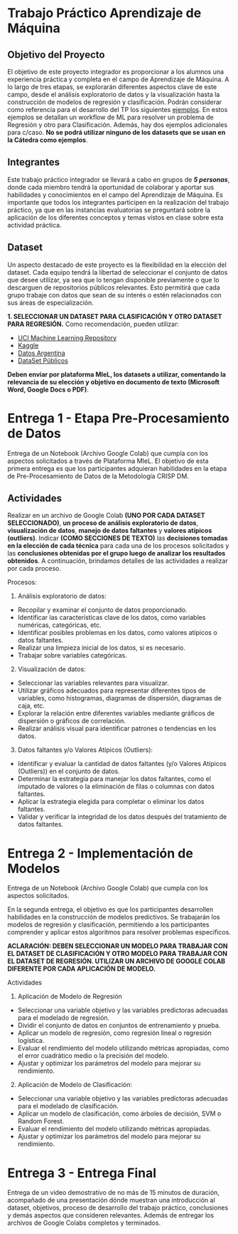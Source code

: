 # Trabajo Práctico Aprendizaje de Máquina 
## Objetivo del Proyecto 
El objetivo de este proyecto integrador es proporcionar a los alumnos una experiencia práctica y completa en el campo de Aprendizaje de Máquina. A lo largo de tres etapas, se explorarán diferentes aspectos clave de este campo, desde el análisis exploratorio de datos y la visualización hasta la construcción de modelos de regresión y clasificación. 
Podrán considerar como referencia para el desarrollo del TP los siguientes [ejemplos](https://drive.google.com/drive/folders/18FVsONBONTLecsZ2PpHuBOUcW9_055U_?usp=sharing). 
En estos ejemplos se detallan un workflow de ML para resolver un problema de Regresión y otro para Clasificación. Además, hay dos ejemplos adicionales para c/caso. **No se podrá utilizar ninguno de los datasets que se usan en la Cátedra como ejemplos**. 

## Integrantes
Este trabajo práctico integrador se llevará a cabo en grupos de **_5 personas_**, donde cada miembro tendrá la oportunidad de colaborar y aportar sus habilidades y conocimientos en el campo del Aprendizaje de Máquina.
Es importante que todos los integrantes participen en la realización del trabajo práctico, ya que en las instancias evaluatorias se preguntará sobre la aplicación de los diferentes conceptos y temas vistos en clase sobre esta actividad práctica.

## Dataset 
Un aspecto destacado de este proyecto es la flexibilidad en la elección del dataset. Cada equipo tendrá la libertad de seleccionar el conjunto de datos que desee utilizar, ya sea que lo tengan disponible previamente o que lo descarguen de repositorios públicos relevantes. Esto permitirá que cada grupo trabaje con datos que sean de su interés o estén relacionados con sus áreas de especialización.

**1. SELECCIONAR UN DATASET PARA CLASIFICACIÓN Y OTRO DATASET PARA REGRESIÓN.**
Como recomendación, pueden utilizar:

* [UCI Machine Learning Repository](https://archive.ics.uci.edu/ml/index.php) 
* [Kaggle](https://www.kaggle.com/)
* [Datos Argentina](https://www.datos.gob.ar/)
* [DataSet Públicos](https://drive.google.com/file/d/1c2QyYdvcu5_XVdkyUVXT9-XroWk3Kt7X/view?usp=sharing)
  
**Deben enviar por plataforma MIeL, los datasets a utilizar, comentando la relevancia de su elección y objetivo en documento de texto (Microsoft Word, Google Docs o PDF)**.

# Entrega 1 - Etapa Pre-Procesamiento de Datos 
Entrega de un Notebook (Archivo Google Colab) que cumpla con los aspectos solicitados a través de Plataforma MIeL. 
El objetivo de esta primera entrega es que los participantes adquieran habilidades en la etapa de Pre-Procesamiento de Datos de la Metodología CRISP DM. 

## Actividades
Realizar en un archivo de Google Colab **(UNO POR CADA DATASET SELECCIONADO)**, **un proceso de análisis exploratorio de datos**, **visualización de datos**, **manejo de datos faltantes** y **valores atípicos (outliers)**.
Indicar **(COMO SECCIONES DE TEXTO)** las **decisiones tomadas en la elección de cada técnica** para cada una de los procesos solicitados y las **conclusiones obtenidas por el grupo luego de analizar los resultados obtenidos**.
A continuación, brindamos detalles de las actividades a realizar por cada proceso. 

Procesos:

1. Análisis exploratorio de datos: 
* Recopilar y examinar el conjunto de datos proporcionado. 
* Identificar las características clave de los datos, como variables numéricas, categóricas, etc. 
* Identificar posibles problemas en los datos, como valores atípicos o datos faltantes. 
* Realizar una limpieza inicial de los datos, si es necesario. 
* Trabajar sobre variables categóricas.

2. Visualización de datos: 
* Seleccionar las variables relevantes para visualizar. 
* Utilizar gráficos adecuados para representar diferentes tipos de variables, como histogramas, diagramas de dispersión, diagramas de caja, etc. 
* Explorar la relación entre diferentes variables mediante gráficos de dispersión o gráficos de correlación. 
* Realizar análisis visual para identificar patrones o tendencias en los datos.

3. Datos faltantes y/o Valores Atípicos (Outliers): 
* Identificar y evaluar la cantidad de datos faltantes (y/o Valores Atípicos (Outliers)) en el conjunto de datos.
* Determinar la estrategia para manejar los datos faltantes, como el imputado de valores o la eliminación de filas o columnas con datos faltantes. 
* Aplicar la estrategia elegida para completar o eliminar los datos faltantes. 
* Validar y verificar la integridad de los datos después del tratamiento de datos faltantes. 

# Entrega 2 - Implementación de Modelos 
Entrega de un Notebook (Archivo Google Colab) que cumpla con los aspectos solicitados.

En la segunda entrega, el objetivo es que los participantes desarrollen habilidades en la construcción de modelos predictivos. Se trabajarán los modelos de regresión y clasificación, permitiendo a los participantes comprender y aplicar estos algoritmos para resolver problemas específicos.

**ACLARACIÓN: DEBEN SELECCIONAR UN MODELO PARA TRABAJAR CON EL DATASET DE CLASIFICACIÓN Y OTRO MODELO PARA TRABAJAR CON EL DATASET DE REGRESIÓN. UTILIZAR UN ARCHIVO DE GOOGLE COLAB DIFERENTE POR CADA APLICACIÓN DE MODELO.**

Actividades 

1. Aplicación de Modelo de Regresión 
* Seleccionar una variable objetivo y las variables predictoras adecuadas para el modelado de regresión. 
* Dividir el conjunto de datos en conjuntos de entrenamiento y prueba. 
* Aplicar un modelo de regresión, como regresión lineal o regresión logística. 
* Evaluar el rendimiento del modelo utilizando métricas apropiadas, como el error cuadrático medio o la precisión del modelo. 
* Ajustar y optimizar los parámetros del modelo para mejorar su rendimiento. 

2. Aplicación de Modelo de Clasificación: 
* Seleccionar una variable objetivo y las variables predictoras adecuadas para el modelado de clasificación. 
* Aplicar un modelo de clasificación, como árboles de decisión, SVM o Random Forest. 
* Evaluar el rendimiento del modelo utilizando métricas apropiadas. 
* Ajustar y optimizar los parámetros del modelo para mejorar su rendimiento.

# Entrega 3 - Entrega Final
Entrega de un video demostrativo de no más de 15 minutos de duración, acompañado de una presentación dónde muestran una introducción al dataset, objetivos, proceso de desarrollo del trabajo práctico, conclusiones y demás aspectos que consideren relevantes. Además de entregar los archivos de Google Colabs completos y terminados.
